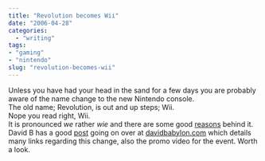 ```yaml
---
title: "Revolution becomes Wii"
date: "2006-04-28"
categories: 
  - "writing"
tags:
- "gaming"
- "nintendo"
slug: "revolution-becomes-wii"
---
```


Unless you have had your head in the sand for a few days you are probably aware of the name change to the new Nintendo console.  
The old name; Revolution, is out and up steps; Wii.  
Nope you read right, Wii.  
It is pronounced _we_ rather _wie_ and there are some good [reasons](https://revolution.nintendo.com/) behind it.  
David B has a good [post](https://davidbabylon.com/2006/04/27/nintendo-wii/) going on over at [davidbabylon.com](https://davidbabylon.com/) which details many links regarding this change, also the promo video for the event. Worth a look.
